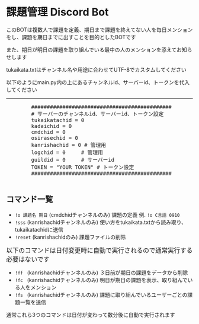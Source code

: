 <!DOCTYPE html>
<html>


<body>
    <h1>課題管理 Discord Bot</h1>
    <p>このBOTは複数人で課題を定義、期日まで課題を終えてない人を毎日メンションをし、課題を期日までに出すことを目的としたBOTです</p>
    <p>また、期日が明日の課題を取り組んでいる最中の人のメンションを添えてお知らせします</p>
    <p>tukaikata.txtはチャンネル名や用途に合わせてUTF-8でカスタムしてください</p>
    <p>以下のようにmain.py内の上にあるチャンネルid、サーバーid、トークンを代入してください</p>
    <hr>
    <pre>
        #############################################
        # サーバーのチャンネルid、サーバーid、トークン設定
        tukaikatachid = 0
        kadaichid = 0
        cmdchid = 0
        osirasechid = 0
        kanrishachid = 0 # 管理用
        logchid = 0     # 管理用
        guildid = 0     # サーバーid
        TOKEN = "YOUR TOKEN" # トークン設定
        #############################################
    </pre>
    <h2>コマンド一覧</h2>
    <ul>
        <li><code>!o 課題名 期日</code> (cmdchidチャンネルのみ) 課題の定義 例. <code>!o C言語 0910</code></li>
        <li><code>!sss</code> (kanrishachidチャンネルのみ) 使い方をtukaikata.txtから読み取り、tukaikatachidに送信</li>
        <li><code>!reset</code>  (kanrishachidのみ) 課題ファイルの削除</li>
    </ul>
    <p><big>以下のコマンドは日付変更時に自動で実行されるので通常実行する必要はないです</big></p>
    <ul>
        <li><code>!ff </code> (kanrishachidチャンネルのみ) ３日前が期日の課題をデータから削除</li>
        <li><code>!fc </code> (kanrishachidチャンネルのみ) 明日が期日の課題を表示、取り組んでいる人をメンション</li>
        <li><code>!fs </code> (kanrishachidチャンネルのみ) 課題に取り組んでいるユーザーごとの課題一覧を送信</li>
    </ul>
    <p>通常これら3つのコマンドは日付が変わって数分後に自動で実行されます</p>

</body>
</html>
